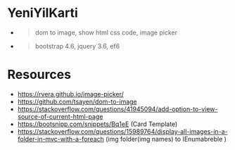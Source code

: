 # YeniYilKarti
- >dom to image, show html css code, image picker
- >bootstrap 4.6, jquery 3.6, ef6
# Resources
- https://rvera.github.io/image-picker/
- https://github.com/tsayen/dom-to-image
- https://stackoverflow.com/questions/41945094/add-option-to-view-source-of-current-html-page
- https://bootsnipp.com/snippets/Bq1eE (Card Template)
- https://stackoverflow.com/questions/15989764/display-all-images-in-a-folder-in-mvc-with-a-foreach (img folder(img names) to IEnumabreble )
